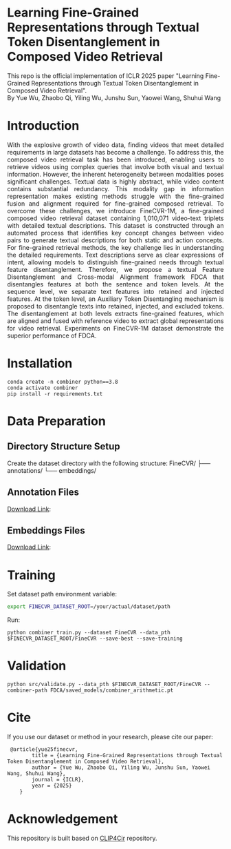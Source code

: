 # Learning Fine-Grained Representations through Textual Token Disentanglement in Composed Video Retrieval

This repo is the official implementation of ICLR 2025 paper "Learning Fine-Grained Representations through Textual Token Disentanglement in Composed Video Retrieval".
<br>
By Yue Wu, Zhaobo Qi, Yiling Wu, Junshu Sun, Yaowei Wang, Shuhui Wang

# Introduction

<p style="text-align:justify; text-justify:inter-ideograph;">
With the explosive growth of video data, finding videos that meet detailed requirements in large datasets has become a challenge. To address this, the composed video retrieval task has been introduced, enabling users to retrieve videos using complex queries that involve both visual and textual information. However, the inherent heterogeneity between modalities poses significant challenges. Textual data is highly abstract, while video content contains substantial redundancy. This modality gap in information representation makes existing methods struggle with the fine-grained fusion and alignment required for fine-grained composed retrieval. To overcome these challenges, we introduce FineCVR-1M, a fine-grained composed video retrieval dataset containing 1,010,071 video-text triplets with detailed textual descriptions. This dataset is constructed through an automated process that identifies key concept changes between video pairs to generate textual descriptions for both static and action concepts. For fine-grained retrieval methods, the key challenge lies in understanding the detailed requirements. Text descriptions serve as clear expressions of intent, allowing models to distinguish fine-grained needs through textual feature disentanglement. Therefore, we propose a textual Feature Disentanglement and Cross-modal Alignment framework FDCA that disentangles features at both the sentence and token levels. At the sequence level, we separate text features into retained and injected features. At the token level, an Auxiliary Token Disentangling mechanism is proposed to disentangle texts into retained, injected, and excluded tokens. The disentanglement at both levels extracts fine-grained features, which are aligned and fused with reference video to extract global representations for video retrieval. Experiments on FineCVR-1M dataset demonstrate the superior performance of FDCA.
</p>

# Installation

```
conda create -n combiner python==3.8
conda activate combiner
pip install -r requirements.txt
```

# Data Preparation

## Directory Structure Setup
Create the dataset directory with the following structure:
FineCVR/
├── annotations/
└── embeddings/

## Annotation Files

[Download Link](https://drive.google.com/drive/folders/1SneQu9pUhvWmehGxn_Y8YB0JGaa-XfAv?usp=drive_link): 

## Embeddings Files

[Download Link](https://drive.google.com/drive/folders/1m6zM0udCj8LThWsiMAtsQBFEWAmMucTI?usp=drive_link): 

# Training
Set dataset path environment variable:
```bash
export FINECVR_DATASET_ROOT=/your/actual/dataset/path
```
Run:
```
python combiner_train.py --dataset FineCVR --data_pth $FINECVR_DATASET_ROOT/FineCVR --save-best --save-training
```

# Validation
```
python src/validate.py --data_pth $FINECVR_DATASET_ROOT/FineCVR --combiner-path FDCA/saved_models/combiner_arithmetic.pt 
```


# Cite

If you use our dataset or method in your research, please cite our paper:
```
 @article{yue25finecvr,
        title = {Learning Fine-Grained Representations through Textual Token Disentanglement in Composed Video Retrieval},
        author = {Yue Wu, Zhaobo Qi, Yiling Wu, Junshu Sun, Yaowei Wang, Shuhui Wang},
        journal = {ICLR},
        year = {2025}
    }
```

# Acknowledgement
This repository is built based on [CLIP4Cir](https://github.com/ABaldrati/CLIP4Cir) repository.
